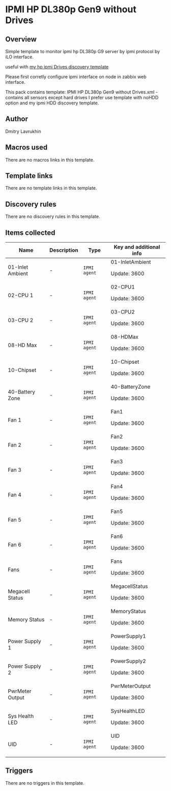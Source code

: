 # IPMI HP DL380p Gen9 without Drives

## Overview

Simple template to monitor ipmi hp DL380p G9 server by ipmi protocol by iLO interface.


useful with [my hp ipmi Drives discovery template](cat-server-hardware/hp/ipmi-hp-servers-hdd-discovery)


Please first corretly configure ipmi interface on node in zabbix web interface.


This pack contains template: IPMI HP DL380p Gen9 without Drives.xml - contains all sensors except hard drives I prefer use template with noHDD option and my ipmi HDD discovery template.



## Author

Dmitry Lavrukhin

## Macros used

There are no macros links in this template.

## Template links

There are no template links in this template.

## Discovery rules

There are no discovery rules in this template.

## Items collected

|Name|Description|Type|Key and additional info|
|----|-----------|----|----|
|01-Inlet Ambient|<p>-</p>|`IPMI agent`|01-InletAmbient<p>Update: 3600</p>|
|02-CPU 1|<p>-</p>|`IPMI agent`|02-CPU1<p>Update: 3600</p>|
|03-CPU 2|<p>-</p>|`IPMI agent`|03-CPU2<p>Update: 3600</p>|
|08-HD Max|<p>-</p>|`IPMI agent`|08-HDMax<p>Update: 3600</p>|
|10-Chipset|<p>-</p>|`IPMI agent`|10-Chipset<p>Update: 3600</p>|
|40-Battery Zone|<p>-</p>|`IPMI agent`|40-BatteryZone<p>Update: 3600</p>|
|Fan 1|<p>-</p>|`IPMI agent`|Fan1<p>Update: 3600</p>|
|Fan 2|<p>-</p>|`IPMI agent`|Fan2<p>Update: 3600</p>|
|Fan 3|<p>-</p>|`IPMI agent`|Fan3<p>Update: 3600</p>|
|Fan 4|<p>-</p>|`IPMI agent`|Fan4<p>Update: 3600</p>|
|Fan 5|<p>-</p>|`IPMI agent`|Fan5<p>Update: 3600</p>|
|Fan 6|<p>-</p>|`IPMI agent`|Fan6<p>Update: 3600</p>|
|Fans|<p>-</p>|`IPMI agent`|Fans<p>Update: 3600</p>|
|Megacell Status|<p>-</p>|`IPMI agent`|MegacellStatus<p>Update: 3600</p>|
|Memory Status|<p>-</p>|`IPMI agent`|MemoryStatus<p>Update: 3600</p>|
|Power Supply 1|<p>-</p>|`IPMI agent`|PowerSupply1<p>Update: 3600</p>|
|Power Supply 2|<p>-</p>|`IPMI agent`|PowerSupply2<p>Update: 3600</p>|
|PwrMeter Output|<p>-</p>|`IPMI agent`|PwrMeterOutput<p>Update: 3600</p>|
|Sys Health LED|<p>-</p>|`IPMI agent`|SysHealthLED<p>Update: 3600</p>|
|UID|<p>-</p>|`IPMI agent`|UID<p>Update: 3600</p>|
## Triggers

There are no triggers in this template.

